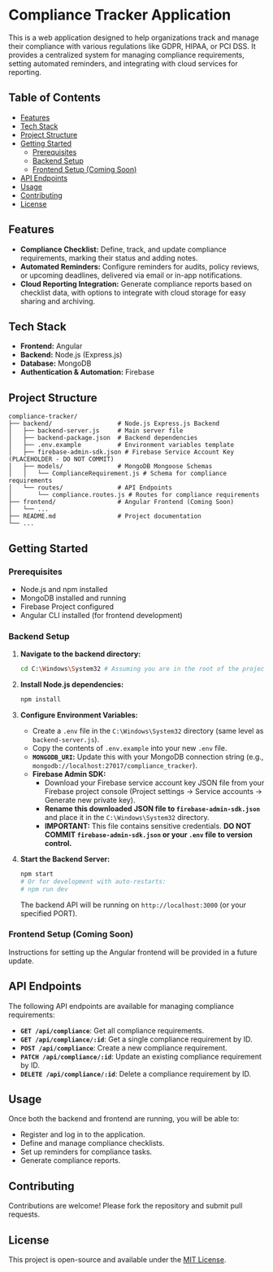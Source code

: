# Compliance Tracker Application

This is a web application designed to help organizations track and manage their compliance with various regulations like GDPR, HIPAA, or PCI DSS. It provides a centralized system for managing compliance requirements, setting automated reminders, and integrating with cloud services for reporting.

## Table of Contents

- [Features](#features)
- [Tech Stack](#tech-stack)
- [Project Structure](#project-structure)
- [Getting Started](#getting-started)
  - [Prerequisites](#prerequisites)
  - [Backend Setup](#backend-setup)
  - [Frontend Setup (Coming Soon)](#frontend-setup-coming-soon)
- [API Endpoints](#api-endpoints)
- [Usage](#usage)
- [Contributing](#contributing)
- [License](#license)

## Features

*   **Compliance Checklist:** Define, track, and update compliance requirements, marking their status and adding notes.
*   **Automated Reminders:** Configure reminders for audits, policy reviews, or upcoming deadlines, delivered via email or in-app notifications.
*   **Cloud Reporting Integration:** Generate compliance reports based on checklist data, with options to integrate with cloud storage for easy sharing and archiving.

## Tech Stack

*   **Frontend:** Angular
*   **Backend:** Node.js (Express.js)
*   **Database:** MongoDB
*   **Authentication & Automation:** Firebase

## Project Structure

```
compliance-tracker/
├── backend/                  # Node.js Express.js Backend
│   ├── backend-server.js     # Main server file
│   ├── backend-package.json  # Backend dependencies
│   ├── .env.example          # Environment variables template
│   ├── firebase-admin-sdk.json # Firebase Service Account Key (PLACEHOLDER - DO NOT COMMIT)
│   ├── models/               # MongoDB Mongoose Schemas
│   │   └── ComplianceRequirement.js # Schema for compliance requirements
│   └── routes/               # API Endpoints
│       └── compliance.routes.js # Routes for compliance requirements
├── frontend/                 # Angular Frontend (Coming Soon)
│   └── ...
├── README.md                 # Project documentation
└── ...
```

## Getting Started

### Prerequisites

*   Node.js and npm installed
*   MongoDB installed and running
*   Firebase Project configured
*   Angular CLI installed (for frontend development)

### Backend Setup

1.  **Navigate to the backend directory:**
    ```bash
    cd C:\Windows\System32 # Assuming you are in the root of the project
    ```
2.  **Install Node.js dependencies:**
    ```bash
    npm install
    ```
3.  **Configure Environment Variables:**
    *   Create a `.env` file in the `C:\Windows\System32` directory (same level as `backend-server.js`).
    *   Copy the contents of `.env.example` into your new `.env` file.
    *   **`MONGODB_URI`:** Update this with your MongoDB connection string (e.g., `mongodb://localhost:27017/compliance_tracker`).
    *   **Firebase Admin SDK:**
        *   Download your Firebase service account key JSON file from your Firebase project console (Project settings -> Service accounts -> Generate new private key).
        *   **Rename this downloaded JSON file to `firebase-admin-sdk.json`** and place it in the `C:\Windows\System32` directory.
        *   **IMPORTANT:** This file contains sensitive credentials. **DO NOT COMMIT `firebase-admin-sdk.json` or your `.env` file to version control.**

4.  **Start the Backend Server:**
    ```bash
    npm start
    # Or for development with auto-restarts:
    # npm run dev
    ```
    The backend API will be running on `http://localhost:3000` (or your specified PORT).

### Frontend Setup (Coming Soon)

Instructions for setting up the Angular frontend will be provided in a future update.

## API Endpoints

The following API endpoints are available for managing compliance requirements:

*   **`GET /api/compliance`**: Get all compliance requirements.
*   **`GET /api/compliance/:id`**: Get a single compliance requirement by ID.
*   **`POST /api/compliance`**: Create a new compliance requirement.
*   **`PATCH /api/compliance/:id`**: Update an existing compliance requirement by ID.
*   **`DELETE /api/compliance/:id`**: Delete a compliance requirement by ID.

## Usage

Once both the backend and frontend are running, you will be able to:

*   Register and log in to the application.
*   Define and manage compliance checklists.
*   Set up reminders for compliance tasks.
*   Generate compliance reports.

## Contributing

Contributions are welcome! Please fork the repository and submit pull requests.

## License

This project is open-source and available under the [MIT License](LICENSE).
